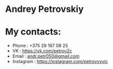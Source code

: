# Andrey Petrovskiy
# My contacts:
- Phone : +375 29 167 08 25
- VK : https://vk.com/petrov2c
- Email : andr.petr050@gmail.com
- Instagram : https://instagram.com/petrovvvvic